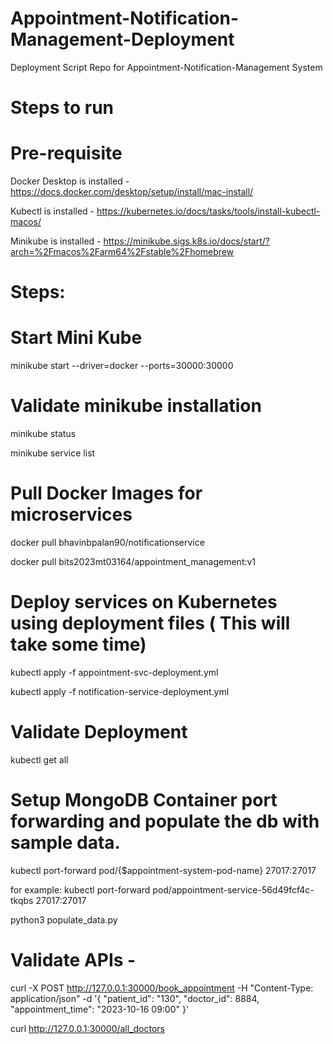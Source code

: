 # Appointment-Notification-Management-Deployment
Deployment Script Repo for Appointment-Notification-Management System

# Steps to run
 
# Pre-requisite
 
Docker Desktop is installed - https://docs.docker.com/desktop/setup/install/mac-install/

Kubectl is installed - https://kubernetes.io/docs/tasks/tools/install-kubectl-macos/

Minikube is installed - https://minikube.sigs.k8s.io/docs/start/?arch=%2Fmacos%2Farm64%2Fstable%2Fhomebrew

# Steps:
 
# Start Mini Kube
minikube start --driver=docker --ports=30000:30000

# Validate minikube installation
minikube status

minikube service list 

# Pull Docker Images for microservices

docker pull bhavinbpalan90/notificationservice 

docker pull bits2023mt03164/appointment_management:v1

# Deploy services on Kubernetes using deployment files ( This will take some time)
kubectl apply -f appointment-svc-deployment.yml

kubectl apply -f notification-service-deployment.yml

# Validate Deployment
kubectl get all

# Setup MongoDB Container port forwarding and populate the db with sample data.
kubectl port-forward pod/{$appointment-system-pod-name} 27017:27017

for example: kubectl port-forward pod/appointment-service-56d49fcf4c-tkqbs 27017:27017

python3 populate_data.py

# Validate APIs -
curl -X POST http://127.0.0.1:30000/book_appointment -H "Content-Type: application/json"  -d '{ "patient_id": "130", "doctor_id": 8884, "appointment_time": "2023-10-16 09:00" }'

curl http://127.0.0.1:30000/all_doctors
